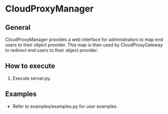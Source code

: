 # CloudProxyManager #

## General ##
CloudProxyManager provides a web interface for administrators to map end users to their object provider. This map is then used by CloudProxyGateway to redirect end users to their object provider.

## How to execute ##
1. Execute server.py.

## Examples ##
* Refer to examples/examples.py for user examples.
